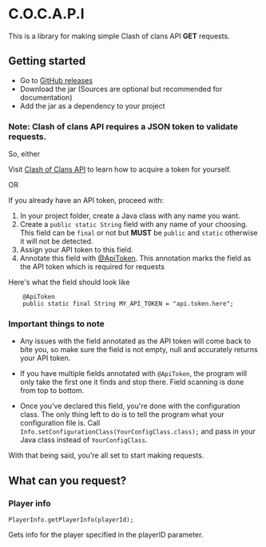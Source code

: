 # C.O.C.A.P.I

This is a library for making simple Clash of clans API **GET** requests.

## Getting started

- Go to [GitHub releases](https://github.com/Andruid929/cocapi/releases)
- Download the jar (Sources are optional but recommended for documentation)
- Add the jar as a dependency to your project

### Note: Clash of clans API requires a JSON token to validate requests.

So, either

Visit [Clash of Clans API](https://developer.clashofclans.com/#/getting-started) to learn how to acquire a token for yourself.

OR

If you already have an API token, proceed with:

1. In your project folder, create a Java class with any name you want.
2. Create a ``public static String`` field with any name of your choosing. This field can be ``final`` or not but **MUST**
   be ``public`` and ``static``
   otherwise it will not be detected.
3. Assign your API token to this field.
4. Annotate this field with [@ApiToken](src/main/java/io/github/andruid929/cocapi/annotation/ApiToken.java). This annotation
   marks the field as the API token which is required for
   requests

Here's what the field should look like

 ```
     @ApiToken
     public static final String MY_API_TOKEN = "api.token.here";
 ```

### Important things to note

- Any issues with the field annotated as the API token will come back to bite you,
so make sure the field is not empty, null and accurately returns your API token.

- If you have multiple fields annotated with ```@ApiToken```, the program will only take the first one it finds and stop
there.
Field scanning is done from top to bottom.

- Once you've declared this field, you're done with the configuration class.
The only thing left to do is to tell the program what your configuration file is. Call ```Info.setConfigurationClass(YourConfigClass.class);```
and pass in your Java class instead of ```YourConfigClass```.

With that being said, you're all set to start making requests.

## What can you request?

### Player info

```PlayerInfo.getPlayerInfo(playerId);```

Gets info for the player specified in the playerID parameter.
